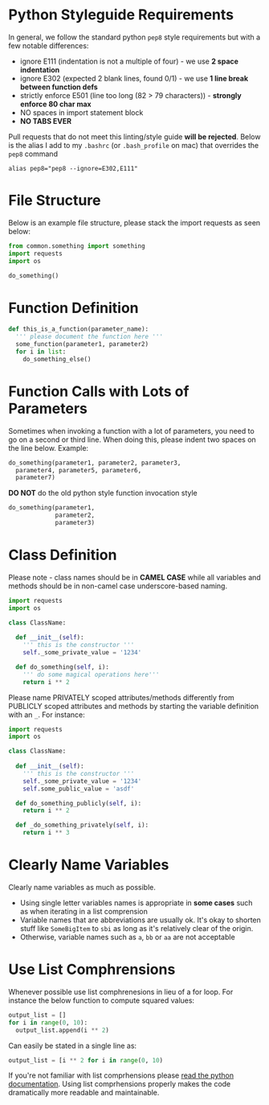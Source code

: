 Python Styleguide Requirements
================

In general, we follow the standard python `pep8` style requirements but with a few notable differences:

* ignore E111 (indentation is not a multiple of four) - we use **2 space indentation**
* ignore E302 (expected 2 blank lines, found 0/1) - we use **1 line break between function defs**
* strictly enforce E501 (line too long (82 > 79 characters)) - **strongly enforce 80 char max**
* NO spaces in import statement block
* **NO TABS EVER**

Pull requests that do not meet this linting/style guide **will be rejected**. Below is the alias I add to my `.bashrc` (or `.bash_profile` on mac) that overrides the `pep8` command

```
alias pep8="pep8 --ignore=E302,E111"
```

File Structure
=================

Below is an example file structure, please stack the import requests as seen below:

```python
from common.something import something
import requests
import os

do_something()
```

Function Definition
==================
```python
def this_is_a_function(parameter_name):
  ''' please document the function here '''
  some_function(parameter1, parameter2)
  for i in list:
    do_something_else()
```

Function Calls with Lots of Parameters
=====================
Sometimes when invoking a function with a lot of parameters, you need to go on a second or third line. When doing this, please indent two spaces on the line below. Example:

```python
do_something(parameter1, parameter2, parameter3,
  parameter4, parameter5, parameter6,
  parameter7)
```

**DO NOT** do the old python style function invocation style
```python
do_something(parameter1,
             parameter2,
             parameter3)
```

Class Definition
===============
Please note - class names should be in **CAMEL CASE** while all variables and methods should be in non-camel case underscore-based naming.

```python
import requests
import os

class ClassName:
  
  def __init__(self):
    ''' this is the constructor '''
    self._some_private_value = '1234'

  def do_something(self, i):
    ''' do some magical operations here'''
    return i ** 2
```

Please name PRIVATELY scoped attributes/methods differently from PUBLICLY scoped attributes and methods by starting the variable definition with an `_`. For instance:

```python
import requests
import os

class ClassName:
  
  def __init__(self):
    ''' this is the constructor '''
    self._some_private_value = '1234'
    self.some_public_value = 'asdf'

  def do_something_publicly(self, i):
    return i ** 2

  def _do_something_privately(self, i):
    return i ** 3

```

Clearly Name Variables
===================
Clearly name variables as much as possible.

* Using single letter variables names is appropriate in **some cases** such as when iterating in a list comprension
* Variable names that are abbreviations are usually ok. It's okay to shorten stuff like `SomeBigItem` to `sbi` as long as it's relatively clear of the origin.
* Otherwise, variable names such as `a`, `bb` or `aa` are not acceptable



Use List Comphrensions
=================
Whenever possible use list comphrenesions in lieu of a for loop. For instance the below function to compute squared values:

```python
output_list = []
for i in range(0, 10):
  output_list.append(i ** 2)

```

Can easily be stated in a single line as:

```python
output_list = [i ** 2 for i in range(0, 10)
```

If you're not familiar with list comprhensions please [read the python documentation](https://www.pythonforbeginners.com/basics/list-comprehensions-in-python). Using list comprhensions properly makes the code dramatically more readable and maintainable.

